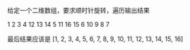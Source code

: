 
给定一个二维数组，要求顺时针旋转，遍历输出结果

1   2   3   4
12  13  14  5
11  16  15  6
10  9   8   7

最后结果应该是
[1, 2, 3, 4, 5, 6, 7, 8, 9, 10, 11, 12, 13, 14, 15, 16]